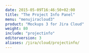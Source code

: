 ```yaml
---
date: 2015-05-09T16:46:50+02:00
title: "The Project Info Panel"
menu: "menujiracloud3"
product: "Mockups 3 for Jira Cloud"
weight: 80
include: "projectinfo"
editorversion: 3
aliases: /jira/cloud/projectinfo/
---
```


